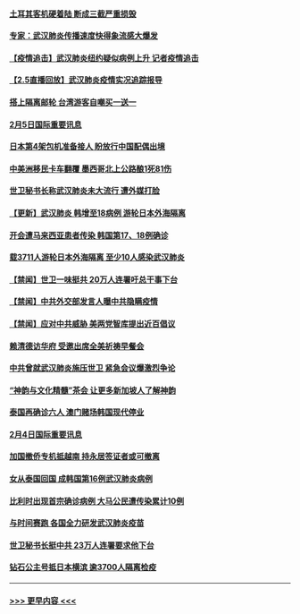 #### [土耳其客机硬着陆 断成三截严重损毁](../pages/prog202/a102770239.md?t=02060856) 
#### [专家：武汉肺炎传播速度快得象流感大爆发](../pages/prog202/a102770132.md?t=02060856) 
#### [【疫情追击】武汉肺炎纽约疑似病例上升 记者疫情追击](../pages/prog202/a102770000.md?t=02060856) 
#### [【2.5直播回放】武汉肺炎疫情实况追踪报导](../pages/prog202/a102769913.md?t=02060856) 
#### [搭上隔离邮轮 台湾游客自嘲买一送一](../pages/prog202/a102769845.md?t=02060856) 
#### [2月5日国际重要讯息](../pages/prog202/a102769821.md?t=02060856) 
#### [日本第4架包机准备接人 盼放行中国配偶出境](../pages/prog202/a102769765.md?t=02060856) 
#### [中美洲移民卡车翻覆 墨西哥北上公路酿1死81伤](../pages/prog202/a102769703.md?t=02060856) 
#### [世卫秘书长称武汉肺炎未大流行 遭外媒打脸](../pages/prog202/a102769679.md?t=02060856) 
#### [【更新】武汉肺炎 韩增至18病例 游轮日本外海隔离](../pages/prog202/a102758911.md?t=02060856) 
#### [开会遭马来西亚患者传染 韩国第17、18例确诊](../pages/prog202/a102769600.md?t=02060856) 
#### [载3711人游轮日本外海隔离 至少10人感染武汉肺炎](../pages/prog202/a102769538.md?t=02060856) 
#### [【禁闻】世卫一味挺共 20万人连署吁总干事下台](../pages/prog202/a102769445.md?t=02060856) 
#### [【禁闻】中共外交部发言人曝中共隐瞒疫情](../pages/prog202/a102769400.md?t=02060856) 
#### [【禁闻】应对中共威胁 美两党智库提出近百倡议](../pages/prog202/a102769357.md?t=02060856) 
#### [赖清德访华府  受邀出席全美祈祷早餐会](../pages/prog202/a102769350.md?t=02060856) 
#### [中共曾就武汉肺炎施压世卫 紧急会议爆激烈争论](../pages/prog202/a102769312.md?t=02060856) 
#### [“神韵与文化精髓”茶会 让更多新加坡人了解神韵](../pages/prog202/a102769286.md?t=02060856) 
#### [泰国再确诊六人 澳门赌场韩国现代停业](../pages/prog202/a102769239.md?t=02060856) 
#### [2月4日国际重要讯息](../pages/prog202/a102768884.md?t=02060856) 
#### [加国撤侨专机抵越南 持永居签证者或可撤离](../pages/prog202/a102768877.md?t=02060856) 
#### [女从泰国回国 成韩国第16例武汉肺炎病例](../pages/prog202/a102768669.md?t=02060856) 
#### [比利时出现首宗确诊病例 大马公民遭传染累计10例](../pages/prog202/a102768824.md?t=02060856) 
#### [与时间赛跑 各国全力研发武汉肺炎疫苗](../pages/prog202/a102768738.md?t=02060856) 
#### [世卫秘书长挺中共 23万人连署要求他下台](../pages/prog202/a102768717.md?t=02060856) 
#### [钻石公主号抵日本横滨 逾3700人隔离检疫](../pages/prog202/a102768714.md?t=02060856) 

----
#### [ >>> 更早内容 <<< ](../indexes/prog202-earlier.md)

